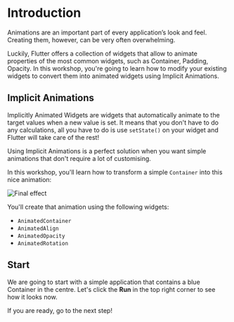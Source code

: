 # Introduction

Animations are an important part of every application’s look and feel. Creating
them, however, can be very often overwhelming.

Luckily, Flutter offers a collection of widgets that allow to animate properties
of the most common widgets, such as Container, Padding, Opacity. In this
workshop, you're going to learn how to modify your existing widgets to convert
them into animated widgets using Implicit Animations.

## Implicit Animations

Implicitly Animated Widgets are widgets that automatically animate to the target
values when a new value is set. It means that you don't have to do any
calculations, all you have to do is use `setState()` on your widget and Flutter
will take care of the rest!

Using Implicit Animations is a perfect solution when you want simple animations
that don't require a lot of customising.

In this workshop, you'll learn how to transform a simple `Container` into 
this nice animation:

![Final effect](https://github.com/pszklarska/flutter_animations_workshop/raw/main/assets/screen05.gif?raw=true)

You'll create that animation using the following widgets:

- `AnimatedContainer`
- `AnimatedAlign`
- `AnimatedOpacity`
- `AnimatedRotation`

## Start

We are going to start with a simple application that contains a blue Container
in the centre. Let's click the **Run** in the top right corner to see how it
looks now.

If you are ready, go to the next step!